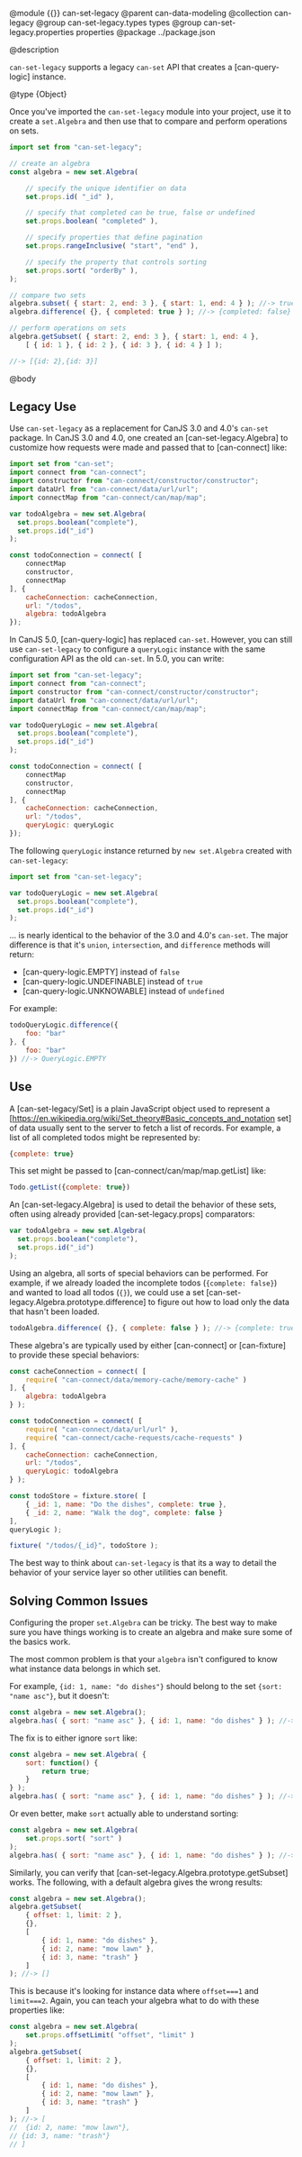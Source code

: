 @module {{}} can-set-legacy
@parent can-data-modeling
@collection can-legacy
@group can-set-legacy.types types
@group can-set-legacy.properties properties
@package ../package.json

@description

`can-set-legacy` supports a legacy `can-set` API that creates a [can-query-logic] instance.

@type {Object}

Once you've imported the `can-set-legacy` module into your project, use it to create a `set.Algebra` and then use that to compare and perform operations on sets.  

```js
import set from "can-set-legacy";

// create an algebra
const algebra = new set.Algebra(

	// specify the unique identifier on data
	set.props.id( "_id" ),

	// specify that completed can be true, false or undefined
	set.props.boolean( "completed" ),

	// specify properties that define pagination
	set.props.rangeInclusive( "start", "end" ),

	// specify the property that controls sorting
	set.props.sort( "orderBy" ),
);

// compare two sets
algebra.subset( { start: 2, end: 3 }, { start: 1, end: 4 } ); //-> true
algebra.difference( {}, { completed: true } ); //-> {completed: false}

// perform operations on sets
algebra.getSubset( { start: 2, end: 3 }, { start: 1, end: 4 },
	[ { id: 1 }, { id: 2 }, { id: 3 }, { id: 4 } ] );

//-> [{id: 2},{id: 3}]
```

@body

## Legacy Use

Use `can-set-legacy` as a replacement for CanJS 3.0 and 4.0's `can-set` package.  In CanJS 3.0 and 4.0, one created
an [can-set-legacy.Algebra] to customize how requests were made and passed that to [can-connect] like:

```js
import set from "can-set";
import connect from "can-connect";
import constructor from "can-connect/constructor/constructor";
import dataUrl from "can-connect/data/url/url";
import connectMap from "can-connect/can/map/map";

var todoAlgebra = new set.Algebra(
  set.props.boolean("complete"),
  set.props.id("_id")
);

const todoConnection = connect( [
	connectMap
	constructor,
	connectMap
], {
	cacheConnection: cacheConnection,
	url: "/todos",
	algebra: todoAlgebra
});
```

In CanJS 5.0, [can-query-logic] has replaced `can-set`.  However, you can still use `can-set-legacy`
to configure a `queryLogic` instance with the same configuration API as the old `can-set`. In 5.0, you can write:

```js
import set from "can-set-legacy";
import connect from "can-connect";
import constructor from "can-connect/constructor/constructor";
import dataUrl from "can-connect/data/url/url";
import connectMap from "can-connect/can/map/map";

var todoQueryLogic = new set.Algebra(
  set.props.boolean("complete"),
  set.props.id("_id")
);

const todoConnection = connect( [
	connectMap
	constructor,
	connectMap
], {
	cacheConnection: cacheConnection,
	url: "/todos",
	queryLogic: queryLogic
});
```


The following `queryLogic` instance returned by `new set.Algebra` created with `can-set-legacy`:

```js
import set from "can-set-legacy";

var todoQueryLogic = new set.Algebra(
  set.props.boolean("complete"),
  set.props.id("_id")
);
```

... is nearly identical to the behavior of the 3.0 and 4.0's `can-set`. The major difference is that
it's `union`, `intersection`, and `difference` methods will return:

- [can-query-logic.EMPTY] instead of `false`
- [can-query-logic.UNDEFINABLE] instead of `true`
- [can-query-logic.UNKNOWABLE] instead of `undefined`

For example:

```js
todoQueryLogic.difference({
	foo: "bar"
}, {
	foo: "bar"
}) //-> QueryLogic.EMPTY
```

## Use

A [can-set-legacy/Set] is a plain JavaScript object used to represent a
[https://en.wikipedia.org/wiki/Set_theory#Basic_concepts_and_notation set] of data usually sent to the server to fetch a list of records.  For example,
a list of all completed todos might be represented by:

```js
{complete: true}
```

This set might be passed to [can-connect/can/map/map.getList] like:

```js
Todo.getList({complete: true})
```

An [can-set-legacy.Algebra] is used to detail the behavior of these sets,
often using already provided [can-set-legacy.props] comparators:

```js
var todoAlgebra = new set.Algebra(
  set.props.boolean("complete"),
  set.props.id("_id")
);
```

Using an algebra, all sorts of special behaviors can be performed. For
example, if we already loaded the incomplete todos (`{complete: false}`) and
wanted to load all todos (`{}`), we could use a set [can-set-legacy.Algebra.prototype.difference] to figure out how to load
only the data that hasn't been loaded.

```js
todoAlgebra.difference( {}, { complete: false } ); //-> {complete: true}
```

These algebra's are typically used by either [can-connect] or
[can-fixture] to provide these special behaviors:

```js
const cacheConnection = connect( [
	require( "can-connect/data/memory-cache/memory-cache" )
], {
	algebra: todoAlgebra
} );

const todoConnection = connect( [
	require( "can-connect/data/url/url" ),
	require( "can-connect/cache-requests/cache-requests" )
], {
	cacheConnection: cacheConnection,
	url: "/todos",
	queryLogic: todoAlgebra
} );
```

```js
const todoStore = fixture.store( [
	{ _id: 1, name: "Do the dishes", complete: true },
	{ _id: 2, name: "Walk the dog", complete: false }
],
queryLogic );

fixture( "/todos/{_id}", todoStore );
```

The best way to think about `can-set-legacy` is that its a way to detail
the behavior of your service layer so other utilities can benefit.

## Solving Common Issues

Configuring the proper `set.Algebra` can be tricky.  The best way to make sure you
have things working is to create an algebra and make sure some of the basics
work.  

The most common problem is that your `algebra` isn't configured to know what
instance data belongs in which set.  

For example, `{id: 1, name: "do dishes"}` should belong to the
set `{sort: "name asc"}`, but it doesn't:

```js
const algebra = new set.Algebra();
algebra.has( { sort: "name asc" }, { id: 1, name: "do dishes" } ); //-> false
```

The fix is to either ignore `sort` like:

```js
const algebra = new set.Algebra( {
	sort: function() {
		return true;
	}
} );
algebra.has( { sort: "name asc" }, { id: 1, name: "do dishes" } ); //-> false
```

Or even better, make `sort` actually able to understand sorting:

```js
const algebra = new set.Algebra(
	set.props.sort( "sort" )
);
algebra.has( { sort: "name asc" }, { id: 1, name: "do dishes" } ); //-> true
```

Similarly, you can verify that [can-set-legacy.Algebra.prototype.getSubset]
works.  The following, with a default algebra gives
the wrong results:

```js
const algebra = new set.Algebra();
algebra.getSubset(
	{ offset: 1, limit: 2 },
	{},
	[
		{ id: 1, name: "do dishes" },
		{ id: 2, name: "mow lawn" },
		{ id: 3, name: "trash" }
	]
); //-> []
```

This is because it's looking for instance data where `offset===1` and `limit===2`.
Again, you can teach your algebra what to do with these properties like:

```js
const algebra = new set.Algebra(
	set.props.offsetLimit( "offset", "limit" )
);
algebra.getSubset(
	{ offset: 1, limit: 2 },
	{},
	[
		{ id: 1, name: "do dishes" },
		{ id: 2, name: "mow lawn" },
		{ id: 3, name: "trash" }
	]
); //-> [
//  {id: 2, name: "mow lawn"},
// {id: 3, name: "trash"}
// ]
```
